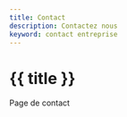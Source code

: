 ```yaml
---
title: Contact
description: Contactez nous
keyword: contact entreprise
---
```


<h1>{{ title }}</h1>
Page de contact
